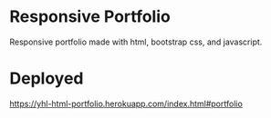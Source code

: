 # Responsive Portfolio
Responsive portfolio made with html, bootstrap css, and javascript.

# Deployed
https://yhl-html-portfolio.herokuapp.com/index.html#portfolio
